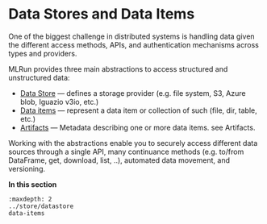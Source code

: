 # Data Stores and Data Items

One of the biggest challenge in distributed systems is handling data given the different access methods, APIs, and 
authentication mechanisms across types and providers.

MLRun provides three main abstractions to access structured and unstructured data:

- [Data Store](../store/datastore) &mdash; defines a storage provider (e.g. file system, S3, Azure blob, Iguazio v3io, etc.)
- [Data items](../concepts/data-items) &mdash; represent a data item or collection of such (file, dir, table, etc.)
- [Artifacts](../store/artifacts) &mdash; Metadata describing one or more data items. see Artifacts.

Working with the abstractions enable you to securely access different data sources through a single API, many continuance methods (e.g. to/from DataFrame, get, download, list, ..), automated data movement, and versioning.

**In this section**
```{toctree}
:maxdepth: 2
../store/datastore
data-items
```
